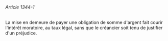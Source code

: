 ###### Article 1344-1

La mise en demeure de payer une obligation de somme d'argent fait courir l'intérêt moratoire, au taux légal, sans que le créancier soit tenu de justifier d'un préjudice.


